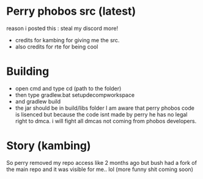 # Perry phobos src (latest)
reason i posted this : steal my discord more! 
+ credits for kambing for giving me the src. 
+ also credits for rte for being cool

# Building

+ open cmd and type cd (path to the folder)
+ then type gradlew.bat setupdecompworkspace
+ and gradlew build
+ the jar should be in build/libs folder
I am aware that perry phobos code is lisenced but because the code isnt made by perry he has no legal right to dmca.
i will fight all dmcas not coming from phobos developers.


# Story (kambing)
So perry removed my repo access like 2 months ago but bush had a fork of the main repo and it was visible for me.. lol (more funny shit coming soon)

